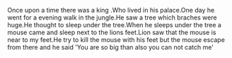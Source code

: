 Once upon a time there was a king .Who lived in his palace.One day he went for a evening walk in the jungle.He saw a tree which braches were huge.He thought to sleep under the tree.When he sleeps under the tree a mouse came and sleep next to the lions feet.Lion saw that the mouse is near to my feet.He try to kill the mouse with his feet but the mouse escape from there and he said 'You are so big than also you can not catch me'
